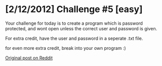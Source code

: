 # [2/12/2012] Challenge #5 [easy]

Your challenge for today is to create a program which is password protected, and wont open unless the correct user and password is given.

For extra credit, have the user and password in a seperate .txt file.

for even more extra credit, break into your own program :)

[Original post on Reddit](https://www.reddit.com/r/dailyprogrammer/comments/pnhyn/2122012_challenge_5_easy/)
